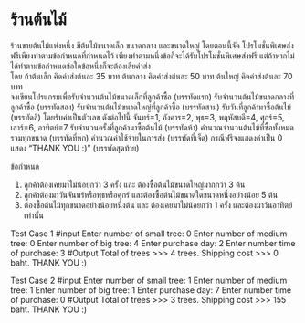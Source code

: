 # ร้านต้นไม้
ร้านขายต้นไม้แห่งหนึ่ง มีต้นไม้ขนาดเล็ก ขนาดกลาง และขนาดใหญ่ โดยตอนนี้จัด
โปรโมชั่นพิเศษส่งฟรีเพียงทำตามข้อกำหนดที่กำหนดไว้ เพียงทำตามหนึ่งข้อก็จะได้รับโปรโมชั่นพิเศษส่งฟรี แต่ถ้าหากไม่ได้ทำตามข้อกำหนดข้อใดข้อหนึ่งก็จะต้องเสียค่าส่ง            
โดย ถ้าต้นเล็ก คิดค่าส่งต้นละ 35 บาท
    ต้นกลาง คิดค่าส่งต่นละ 50 บาท
       ต้นใหญ่ คิดค่าส่งต้นละ 70 บาท     
จงเขียนโปรแกรมเพื่อรับจำนวนต้นไม้ขนาดเล็กที่ลูกค้าซื้อ (บรรทัดแรก)
                        รับจำนวนต้นไม้ขนาดกลางที่ลูกค้าซื้อ (บรรทัดสอง)
                        รับจำนวนต้นไม้ขนาดใหญ่ที่ลูกค้าซื้อ (บรรทัดสาม)
                        รับวันที่ลูกค้ามาซื้อต้นไม้ (บรรทัดสี่) โดยรับค่าเป็นตัวเลข  ดังต่อไปนี้ จันทร์=1, อังคาร=2, พุธ=3, พฤหัสบดี=4, ศุกร์=5, เสาร์=6, อาทิตย์=7
                        รับจำนวนครั้งที่ลูกค้ามาซื้อต้นไม้ (บรรทัดห้า)
                        คำนวณจำนวนต้นไม้ที่ซื้อทั้งหมด รวมทุกขนาด (บรรทัดที่หก)
                        คำนวณค่าใช้จ่ายในการส่ง (บรรทัดที่เจ็ด) กรณีฟรีจงแสดงค่าเป็น 0
                        แสดง “THANK YOU :)” (บรรทัดสุดท้าย)

ข้อกำหนด
1.	ลูกค้าต้องเคยมาไม่น้อยกว่า 3 ครั้ง และ ต้องซื้อต้นไม้ขนาดใหญ่มากกว่า 3 ต้น
2.	ลูกค้าต้องมาวันจันทร์หรือพุธหรือศุกร์ และต้องซื้อต้นไม้ขนาดใดขนาดหนึ่งอย่างน้อย 5 ต้น
3.	ต้องซื้อต้นไม้ทุกขนาดอย่างน้อยหนึ่งต้น และ ต้องเคยมาไม่น้อยกว่า  1 ครั้ง และต้องมาวันอาทิตย์เท่านั้น

Test Case 1
#input
Enter number of small tree: 0
Enter number of medium tree: 0
Enter number of big tree: 4
Enter purchase day: 2
Enter number time of purchase: 3
#Output
Total of trees >>> 4 trees.
Shipping cost  >>> 0 baht.
THANK YOU :)

Test Case 2
#input
Enter number of small tree: 1
Enter number of medium tree: 1
Enter number of big tree: 1
Enter purchase day: 7
Enter number time of purchase: 0
#Output
Total of trees >>> 3 trees.
Shipping cost  >>> 155 baht.
THANK YOU :)


